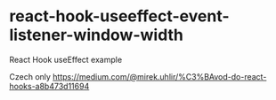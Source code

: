 # react-hook-useeffect-event-listener-window-width
React Hook useEffect example

Czech only
https://medium.com/@mirek.uhlir/%C3%BAvod-do-react-hooks-a8b473d11694
